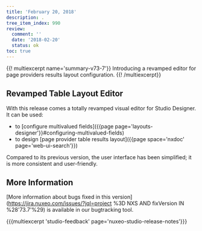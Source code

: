 ```yaml
---
title: 'February 20, 2018'
description: .
tree_item_index: 990
review:
  comment: ''
  date: '2018-02-20'
  status: ok
toc: true
---
```


{{! multiexcerpt name='summary-v73-7'}}
Introducing a revamped editor for page providers results layout configuration.
{{! /multiexcerpt}}

## Revamped Table Layout Editor

With this release comes a totally revamped visual editor for Studio Designer. It can be used:
- to [configure multivalued fields]({{page page='layouts-designer'}}#configuring-multivalued-fields)
- to design [page provider table results layout]({{page space='nxdoc' page='web-ui-search'}})

Compared to its previous version, the user interface has been simplified; it is more consistent and user-friendly.

## More Information

[More information about bugs fixed in this version](https://jira.nuxeo.com/issues/?jql=project %3D NXS AND fixVersion IN %28'73.7'%29) is available in our bugtracking tool.

{{{multiexcerpt 'studio-feedback' page='nuxeo-studio-release-notes'}}}
